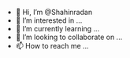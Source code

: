- 👋 Hi, I’m @Shahinradan
- 👀 I’m interested in ...
- 🌱 I’m currently learning ...
- 💞️ I’m looking to collaborate on ...
- 📫 How to reach me ...

<!---
Shahinradan/Shahinradan is a ✨ special ✨ repository because its `README.md` (this file) appears on your GitHub profile.
You can click the Preview link to take a look at your changes.
--->
